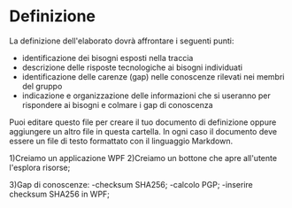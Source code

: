 # Definizione

La definizione dell'elaborato dovrà affrontare i seguenti punti:
- identificazione dei bisogni esposti nella traccia
- descrizione delle risposte tecnologiche ai bisogni individuati
- identificazione delle carenze (gap) nelle conoscenze rilevati nei membri del gruppo
- indicazione e organizzazione delle informazioni che si useranno per rispondere ai bisogni e colmare i gap di conoscenza

Puoi editare questo file per creare il tuo documento di definizione oppure aggiungere un altro file in questa cartella. In ogni caso il documento deve essere un file di testo formattato con il linguaggio Markdown.

1)Creiamo un applicazione WPF
2)Creiamo un bottone che apre all'utente l'esplora risorse;

3)Gap di conoscenze:
-checksum SHA256;
-calcolo PGP;
-inserire checksum SHA256 in WPF;
